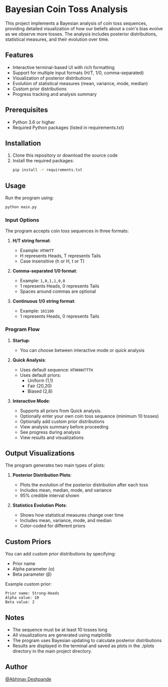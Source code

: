 # Bayesian Coin Toss Analysis

This project implements a Bayesian analysis of coin toss sequences, providing detailed visualization of how our beliefs about a coin's bias evolve as we observe more tosses. The analysis includes posterior distributions, statistical measures, and their evolution over time.

## Features

- Interactive terminal-based UI with rich formatting
- Support for multiple input formats (H/T, 1/0, comma-separated)
- Visualization of posterior distributions
- Evolution of statistical measures (mean, variance, mode, median)
- Custom prior distributions
- Progress tracking and analysis summary

## Prerequisites

- Python 3.6 or higher
- Required Python packages (listed in requirements.txt)

## Installation

1. Clone this repository or download the source code
2. Install the required packages:
   ```bash
   pip install -r requirements.txt
   ```

## Usage

Run the program using:

```bash
python main.py
```

### Input Options

The program accepts coin toss sequences in three formats:

1. **H/T string format**:

   - Example: `HTHHTT`
   - H represents Heads, T represents Tails
   - Case insensitive (h or H, t or T)

2. **Comma-separated 1/0 format**:

   - Example: `1,0,1,1,0,0`
   - 1 represents Heads, 0 represents Tails
   - Spaces around commas are optional

3. **Continuous 1/0 string format**:
   - Example: `101100`
   - 1 represents Heads, 0 represents Tails

### Program Flow

1. **Startup**:

   - You can choose between interactive mode or quick analysis

2. **Quick Analysis**:

   - Uses default sequence: `HTHHHHTTTH`
   - Uses default priors:
     - Uniform (1,1)
     - Fair (20,20)
     - Biased (2,8)

3. **Interactive Mode**:
   - Supports all priors from Quick analysis.
   - Optionally enter your own coin toss sequence (minimum 10 tosses)
   - Optionally add custom prior distributions
   - View analysis summary before proceeding
   - See progress during analysis
   - View results and visualizations

## Output Visualizations

The program generates two main types of plots:

1. **Posterior Distribution Plots**:

   - Plots the evolution of the posterior distribution after each toss
   - Includes mean, median, mode, and variance
   - 95% credible interval shown

2. **Statistics Evolution Plots**:
   - Shows how statistical measures change over time
   - Includes mean, variance, mode, and median
   - Color-coded for different priors

## Custom Priors

You can add custom prior distributions by specifying:

- Prior name
- Alpha parameter (α)
- Beta parameter (β)

Example custom prior:

```
Prior name: Strong-Heads
Alpha value: 10
Beta value: 2
```

## Notes

- The sequence must be at least 10 tosses long
- All visualizations are generated using matplotlib
- The program uses Bayesian updating to calculate posterior distributions
- Results are displayed in the terminal and saved as plots in the ./plots directory in the main project directory.

## Author

[@Abhinav Deshpande](https://github.com/Abhinav-gh)
